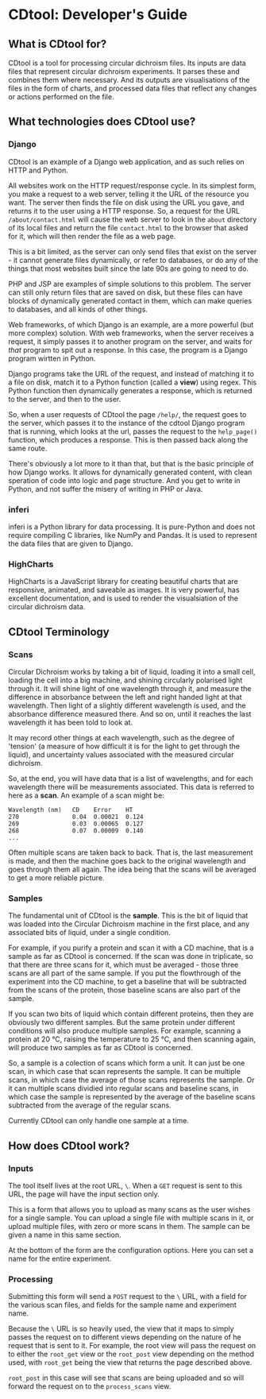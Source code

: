 # CDtool: Developer's Guide

## What is CDtool for?

CDtool is a tool for processing circular dichroism files. Its inputs are data files that represent circular dichroism experiments. It parses these and combines them where necessary. And its outputs are visualisations of the files in the form of charts, and processed data files that reflect any changes or actions performed on the file.

## What technologies does CDtool use?

### Django

CDtool is an example of a Django web application, and as such relies on HTTP and Python.

All websites work on the HTTP request/response cycle. In its simplest form, you make a request to a web server, telling it the URL of the resource you want. The server then finds the file on disk using the URL you gave, and returns it to the user using a HTTP response. So, a request for the URL `/about/contact.html` will cause the web server to look in the `about` directory of its local files and return the file `contact.html` to the browser that asked for it, which will then render the file as a web page.

This is a bit limited, as the server can only send files that exist on the server - it cannot generate files dynamically, or refer to databases, or do any of the things that most websites built since the late 90s are going to need to do.

PHP and JSP are examples of simple solutions to this problem. The server can still only return files that are saved on disk, but these files can have blocks of dynamically generated contact in them, which can make queries to databases, and all kinds of other things.

Web frameworks, of which Django is an example, are a more powerful (but more complex) solution. With web frameworks, when the server receives a request, it simply passes it to another program on the server, and waits for *that* program to spit out a response. In this case, the program is a Django program wirtten in Python.

Django programs take the URL of the request, and instead of matching it to a file on disk, match it to a Python function (called a **view**) using regex. This Python function then dynamically generates a response, which is returned to the server, and then to the user.

So, when a user requests of CDtool the page `/help/`, the request goes to the server, which passes it to the instance of the cdtool Django program that is running, which looks at the url, passes the request to the `help_page()` function, which produces a response. This is then passed back along the same route.

There's obviously a lot more to it than that, but that is the basic principle of how Django works. It allows for dynamically generated content, with clean speration of code into logic and page structure. And you get to write in Python, and not suffer the misery of writing in PHP or Java.

### inferi

inferi is a Python library for data processing. It is pure-Python and does not require compiling C libraries, like NumPy and Pandas. It is used to represent the data files that are given to Django.

### HighCharts

HighCharts is a JavaScript library for creating beautiful charts that are responsive, animated, and saveable as images. It is very powerful, has excellent documentation, and is used to render the visualsiation of the circular dichroism data.

## CDtool Terminology

### Scans

Circular Dichroism works by taking a bit of liquid, loading it into a small cell, loading the cell into a big machine, and shining circularly polarised light through it. It will shine light of one wavelength through it, and measure the difference in absorbance between the left and right handed light at that wavelength. Then light of a slightly different wavelength is used, and the absorbance difference measured there. And so on, until it reaches the last wavelength it has been told to look at.

It may record other things at each wavelength, such as the degree of 'tension' (a measure of how difficult it is for the light to get through the liquid), and uncertainty values associated with the measured circular dichroism.

So, at the end, you will have data that is a list of wavelengths, and for each wavelength there will be measurements associated. This data is referred to here as a **scan**. An example of a scan might be:

    Wavelength (nm)   CD    Error    HT
    270               0.04  0.00021  0.124
    269               0.03  0.00065  0.127
    268               0.07  0.00009  0.140
    ...

Often multiple scans are taken back to back. That is, the last measurement is made, and then the machine goes back to the original wavelength and goes through them all again. The idea being that the scans will be averaged to get a more reliable picture.

### Samples

The fundamental unit of CDtool is the **sample**. This is the bit of liquid that was loaded into the Circular Dichroism machine in the first place, and any associated bits of liquid, under a single condition.

For example, if you purify a protein and scan it with a CD machine, that is a sample as far as CDtool is concerned. If the scan was done in triplicate, so that there are three scans for it, which must be averaged - those three scans are all part of the same sample. If you put the flowthrough of the experiment into the CD machine, to get a baseline that will be subtracted from the scans of the protein, those baseline scans are also part of the sample.

If you scan two bits of liquid which contain different proteins, then they are obviously two different samples. But the same protein under different conditions will also produce multiple samples. For example, scanning a protein at 20 °C, raising the temperature to 25 °C, and then scanning again, will produce two samples as far as CDtool is concerned.

So, a sample is a colection of scans which form a unit. It can just be one scan, in which case that scan represents the sample. It can be multiple scans, in which case the average of those scans represents the sample. Or it can multiple scans dividied into regular scans and baseline scans, in which case the sample is represented by the average of the baseline scans subtracted from the average of the regular scans.

Currently CDtool can only handle one sample at a time.

## How does CDtool work?

### Inputs

The tool itself lives at the root URL, `\`. When a ``GET`` request is sent to this URL, the page will have the input section only.

This is a form that allows you to upload as many scans as the user wishes for a single sample. You can upload a single file with multiple scans in it, or upload multiple files, with zero or more scans in them. The sample can be given a name in this same section.

At the bottom of the form are the configuration options. Here you can set a name for the entire experiment.

### Processing

Submitting this form will send a `POST` request to the `\` URL, with a field for the various scan files, and fields for the sample name and experiment name.

Because the `\` URL is so heavily used, the view that it maps to simply passes the request on to different views depending on the nature of he request that is sent to it. For example, the root view will pass the request on to either the `root_get` view or the `root_post` view depending on the method used, with `root_get` being the view that returns the page described above.

`root_post` in this case will see that scans are being uploaded and so will forward the request on to the `process_scans` view.

